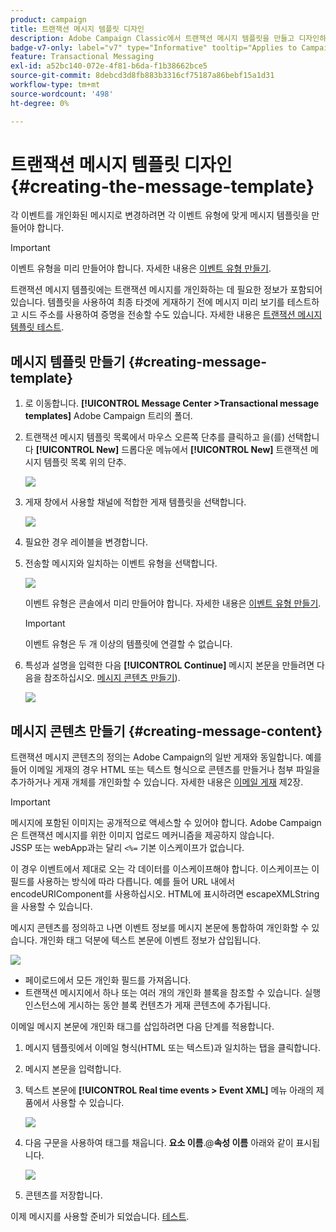 ```yaml
---
product: campaign
title: 트랜잭션 메시지 템플릿 디자인
description: Adobe Campaign Classic에서 트랜잭션 메시지 템플릿을 만들고 디자인하는 방법을 알아봅니다
badge-v7-only: label="v7" type="Informative" tooltip="Applies to Campaign Classic v7 only"
feature: Transactional Messaging
exl-id: a52bc140-072e-4f81-b6da-f1b38662bce5
source-git-commit: 8debcd3d8fb883b3316cf75187a86bebf15a1d31
workflow-type: tm+mt
source-wordcount: '498'
ht-degree: 0%

---
```


# 트랜잭션 메시지 템플릿 디자인 {#creating-the-message-template}



각 이벤트를 개인화된 메시지로 변경하려면 각 이벤트 유형에 맞게 메시지 템플릿을 만들어야 합니다.

>[!IMPORTANT]
>
>이벤트 유형을 미리 만들어야 합니다. 자세한 내용은 [이벤트 유형 만들기](../../message-center/using/creating-event-types.md).

트랜잭션 메시지 템플릿에는 트랜잭션 메시지를 개인화하는 데 필요한 정보가 포함되어 있습니다. 템플릿을 사용하여 최종 타겟에 게재하기 전에 메시지 미리 보기를 테스트하고 시드 주소를 사용하여 증명을 전송할 수도 있습니다. 자세한 내용은 [트랜잭션 메시지 템플릿 테스트](../../message-center/using/testing-message-templates.md).

## 메시지 템플릿 만들기 {#creating-message-template}

1. 로 이동합니다. **[!UICONTROL Message Center >Transactional message templates]** Adobe Campaign 트리의 폴더.

1. 트랜잭션 메시지 템플릿 목록에서 마우스 오른쪽 단추를 클릭하고 을(를) 선택합니다 **[!UICONTROL New]** 드롭다운 메뉴에서 **[!UICONTROL New]** 트랜잭션 메시지 템플릿 목록 위의 단추.

   ![](assets/messagecenter_create_model_001.png)

1. 게재 창에서 사용할 채널에 적합한 게재 템플릿을 선택합니다.

   ![](assets/messagecenter_create_model_002.png)

1. 필요한 경우 레이블을 변경합니다.

1. 전송할 메시지와 일치하는 이벤트 유형을 선택합니다.

   ![](assets/messagecenter_create_model_003.png)

   이벤트 유형은 콘솔에서 미리 만들어야 합니다. 자세한 내용은 [이벤트 유형 만들기](../../message-center/using/creating-event-types.md).

   >[!IMPORTANT]
   >
   >이벤트 유형은 두 개 이상의 템플릿에 연결할 수 없습니다.

1. 특성과 설명을 입력한 다음 **[!UICONTROL Continue]** 메시지 본문을 만들려면 다음을 참조하십시오. [메시지 콘텐츠 만들기](#creating-message-content)).

   ![](assets/messagecenter_create_model_004.png)

## 메시지 콘텐츠 만들기 {#creating-message-content}

트랜잭션 메시지 콘텐츠의 정의는 Adobe Campaign의 일반 게재와 동일합니다. 예를 들어 이메일 게재의 경우 HTML 또는 텍스트 형식으로 콘텐츠를 만들거나 첨부 파일을 추가하거나 게재 개체를 개인화할 수 있습니다. 자세한 내용은 [이메일 게재](../../delivery/using/about-email-channel.md) 제2장.

>[!IMPORTANT]
>
>메시지에 포함된 이미지는 공개적으로 액세스할 수 있어야 합니다. Adobe Campaign은 트랜잭션 메시지를 위한 이미지 업로드 메커니즘을 제공하지 않습니다.\
>JSSP 또는 webApp과는 달리 `<%=` 기본 이스케이프가 없습니다.
>
>이 경우 이벤트에서 제대로 오는 각 데이터를 이스케이프해야 합니다. 이스케이프는 이 필드를 사용하는 방식에 따라 다릅니다. 예를 들어 URL 내에서 encodeURIComponent를 사용하십시오. HTML에 표시하려면 escapeXMLString을 사용할 수 있습니다.

메시지 콘텐츠를 정의하고 나면 이벤트 정보를 메시지 본문에 통합하여 개인화할 수 있습니다. 개인화 태그 덕분에 텍스트 본문에 이벤트 정보가 삽입됩니다.

![](assets/messagecenter_create_content_001.png)

* 페이로드에서 모든 개인화 필드를 가져옵니다.
* 트랜잭션 메시지에서 하나 또는 여러 개의 개인화 블록을 참조할 수 있습니다. 실행 인스턴스에 게시하는 동안 블록 컨텐츠가 게재 콘텐츠에 추가됩니다.

이메일 메시지 본문에 개인화 태그를 삽입하려면 다음 단계를 적용합니다.

1. 메시지 템플릿에서 이메일 형식(HTML 또는 텍스트)과 일치하는 탭을 클릭합니다.

1. 메시지 본문을 입력합니다.

1. 텍스트 본문에 **[!UICONTROL Real time events > Event XML]** 메뉴 아래의 제품에서 사용할 수 있습니다.

   ![](assets/messagecenter_create_custo_002.png)

1. 다음 구문을 사용하여 태그를 채웁니다. **요소 이름**.@**속성 이름** 아래와 같이 표시됩니다.

   ![](assets/messagecenter_create_custo_003.png)

1. 콘텐츠를 저장합니다.

이제 메시지를 사용할 준비가 되었습니다. [테스트](../../message-center/using/testing-message-templates.md).
